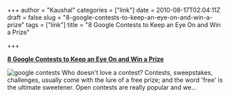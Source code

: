 +++
author = "Kaushal"
categories = ["link"]
date = 2010-08-17T02:04:11Z
draft = false
slug = "8-google-contests-to-keep-an-eye-on-and-win-a-prize"
tags = ["link"]
title = "8 Google Contests to Keep an Eye On and Win a Prize"

+++

**[8 Google Contests to Keep an Eye On and Win a
Prize](http://feedproxy.google.com/~r/Makeuseof/~3/5DUFh3suY3c/)**

![google contests](http://main.makeuseoflimited.netdna-cdn.com/wp-content/uploads/2009/01/einstein-google-logo-at-google-kirkland.jpg)
Who doesn't love a contest? Contests, sweepstakes, challenges, usually come with the lure of a free prize; and the word 'free' is the ultimate sweetener. Open contests are really popular and we…
